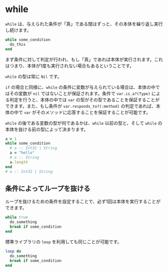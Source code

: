 # while

`while` は、与えられた条件が「真」である間はずっと、その本体を繰り返し実行し続けます。

```ruby
while some_condition
  do_this
end
```

まず条件に対して判定が行われ、もし「真」であれば本体が実行されます。これはつまり、本体が1度も実行されない場合もあるということです。

`while` の型は常に `Nil` です。

`if` の場合と同様に、`while` の条件に変数が与えられている場合は、本体の中ではその変数が `nil` ではないことが保証されます。条件で `var.is_a?(Type)` による判定を行うと、本体の中では `var` の型がその型であることを保証することができます。また、もし条件が `var.responds_to?(:method)` の判定であれば、本体の中で `var` がそのメソッドに応答することを保証することが可能です。

`while` の後である変数の型が何であるかは、`while` 以前の型と、そして `while` の本体を抜ける前の型によって決まります。

```ruby
a = 1
while some_condition
  # a :: Int32 | String
  a = "hello"
  # a :: String
  a.length
end
# a :: Int32 | String
```

## 条件によってループを抜ける

ループを抜けるための条件を設定することで、必ず1回は本体を実行することができます。

```ruby
while true
  do_something
  break if some_condition
end
```

標準ライブラリの `loop` を利用しても同じことが可能です。

```ruby
loop do
  do_something
  break if some_condition
end
```
